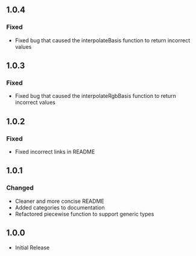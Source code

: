 ## 1.0.4

### Fixed

- Fixed bug that caused the interpolateBasis function to return incorrect values

## 1.0.3

### Fixed

- Fixed bug that caused the interpolateRgbBasis function to return incorrect values

## 1.0.2

### Fixed

- Fixed incorrect links in README

## 1.0.1

### Changed

- Cleaner and more concise README
- Added categories to documentation
- Refactored piecewise function to support generic types

## 1.0.0

- Initial Release